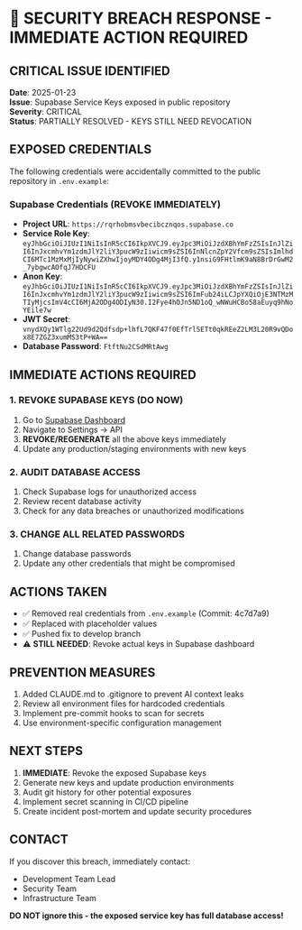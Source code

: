 # 🚨 SECURITY BREACH RESPONSE - IMMEDIATE ACTION REQUIRED

## CRITICAL ISSUE IDENTIFIED
**Date**: 2025-01-23  
**Issue**: Supabase Service Keys exposed in public repository  
**Severity**: CRITICAL  
**Status**: PARTIALLY RESOLVED - KEYS STILL NEED REVOCATION

## EXPOSED CREDENTIALS
The following credentials were accidentally committed to the public repository in `.env.example`:

### Supabase Credentials (REVOKE IMMEDIATELY)
- **Project URL**: `https://rqrhobmsvbecibcznqos.supabase.co`
- **Service Role Key**: `eyJhbGciOiJIUzI1NiIsInR5cCI6IkpXVCJ9.eyJpc3MiOiJzdXBhYmFzZSIsInJlZiI6InJxcmhvYm1zdmJlY2liY3pucW9zIiwicm9sZSI6InNlcnZpY2Vfcm9sZSIsImlhdCI6MTc1MzMxMjIyNywiZXhwIjoyMDY4ODg4MjI3fQ.y1nsiG9FHtlmK9aN8BrDrGwM2_7ybgwcAOfqJ7HDCFU`
- **Anon Key**: `eyJhbGciOiJIUzI1NiIsInR5cCI6IkpXVCJ9.eyJpc3MiOiJzdXBhYmFzZSIsInJlZiI6InJxcmhvYm1zdmJlY2liY3pucW9zIiwicm9sZSI6ImFub24iLCJpYXQiOjE3NTMzMTIyMjcsImV4cCI6MjA2ODg4ODIyN30.I2Fye4hOJn5ND1oQ_wNWuHCBo58aEuyq9hNoYEile7w`
- **JWT Secret**: `vnydXQy1WTlg22Ud9d2Qdfsdp+lhfL7QKF47f0EfTrlSETt0qkREeZ2LM3L20R9vQDox8E7ZGZ3xumMS3tP+WA==`
- **Database Password**: `FtftNu2CSdMRtAwg`

## IMMEDIATE ACTIONS REQUIRED

### 1. REVOKE SUPABASE KEYS (DO NOW)
1. Go to [Supabase Dashboard](https://supabase.com/dashboard)
2. Navigate to Settings → API
3. **REVOKE/REGENERATE** all the above keys immediately
4. Update any production/staging environments with new keys

### 2. AUDIT DATABASE ACCESS
1. Check Supabase logs for unauthorized access
2. Review recent database activity
3. Check for any data breaches or unauthorized modifications

### 3. CHANGE ALL RELATED PASSWORDS
1. Change database passwords
2. Update any other credentials that might be compromised

## ACTIONS TAKEN
- ✅ Removed real credentials from `.env.example` (Commit: 4c7d7a9)
- ✅ Replaced with placeholder values
- ✅ Pushed fix to develop branch
- ⚠️ **STILL NEEDED**: Revoke actual keys in Supabase dashboard

## PREVENTION MEASURES
1. Added CLAUDE.md to .gitignore to prevent AI context leaks
2. Review all environment files for hardcoded credentials
3. Implement pre-commit hooks to scan for secrets
4. Use environment-specific configuration management

## NEXT STEPS
1. **IMMEDIATE**: Revoke the exposed Supabase keys
2. Generate new keys and update production environments
3. Audit git history for other potential exposures
4. Implement secret scanning in CI/CD pipeline
5. Create incident post-mortem and update security procedures

## CONTACT
If you discover this breach, immediately contact:
- Development Team Lead
- Security Team
- Infrastructure Team

**DO NOT ignore this - the exposed service key has full database access!**